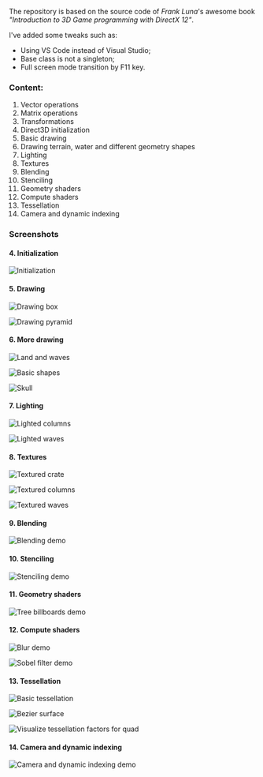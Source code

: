 The repository is based on the source code of *Frank Luna*'s awesome book *"Introduction to 3D Game programming with DirectX 12"*.

I've added some tweaks such as:
- Using VS Code instead of Visual Studio;
- Base class is not a singleton;
- Full screen mode transition by F11 key.

### Content:

1. Vector operations
2. Matrix operations
3. Transformations
4. Direct3D initialization
5. Basic drawing
6. Drawing terrain, water and different geometry shapes
7. Lighting
8. Textures
9. Blending
10. Stenciling
11. Geometry shaders
12. Compute shaders
13. Tessellation
14. Camera and dynamic indexing


### Screenshots


#### 4. Initialization

![Initialization](https://github.com/emelyantsev/myDirectXTraining/blob/main/Screenshots/04b_Initialization.png)

#### 5. Drawing

![Drawing box](https://github.com/emelyantsev/myDirectXTraining/blob/main/Screenshots/05_Drawing.png)

![Drawing pyramid](https://github.com/emelyantsev/myDirectXTraining/blob/main/Screenshots/05_Exercises.png)

#### 6. More drawing

![Land and waves](https://github.com/emelyantsev/myDirectXTraining/blob/main/Screenshots/06_LandAndWaves.png)

![Basic shapes](https://github.com/emelyantsev/myDirectXTraining/blob/main/Screenshots/06_Shapes.png)

![Skull](https://github.com/emelyantsev/myDirectXTraining/blob/main/Screenshots/06_SkullViewer.png)

#### 7. Lighting

![Lighted columns](https://github.com/emelyantsev/myDirectXTraining/blob/main/Screenshots/07_LitColumns.png)

![Lighted waves](https://github.com/emelyantsev/myDirectXTraining/blob/main/Screenshots/07_LitWaves.png)

#### 8. Textures

![Textured crate](https://github.com/emelyantsev/myDirectXTraining/blob/main/Screenshots/08_Crate.png)

![Textured columns](https://github.com/emelyantsev/myDirectXTraining/blob/main/Screenshots/08_TexColumns.png)

![Textured waves](https://github.com/emelyantsev/myDirectXTraining/blob/main/Screenshots/08_TexWaves.png)

#### 9. Blending

![Blending demo](https://github.com/emelyantsev/myDirectXTraining/blob/main/Screenshots/09_BlendDemo.png)

#### 10. Stenciling

![Stenciling demo](https://github.com/emelyantsev/myDirectXTraining/blob/main/Screenshots/10_StencilDemo.png)

#### 11. Geometry shaders

![Tree billboards demo](https://github.com/emelyantsev/myDirectXTraining/blob/main/Screenshots/11_TreeBillboards.png)

#### 12. Compute shaders

![Blur demo](https://github.com/emelyantsev/myDirectXTraining/blob/main/Screenshots/12_Blur.png)

![Sobel filter demo](https://github.com/emelyantsev/myDirectXTraining/blob/main/Screenshots/12_SobelFilter.png)

#### 13. Tessellation

![Basic tessellation](https://github.com/emelyantsev/myDirectXTraining/blob/main/Screenshots/13_BasicTesselation.png)

![Bezier surface](https://github.com/emelyantsev/myDirectXTraining/blob/main/Screenshots/13_BezierPatch.png)

![Visualize tessellation factors for quad](https://github.com/emelyantsev/myDirectXTraining/blob/main/Screenshots/13_TestFactors.png)

#### 14. Camera and dynamic indexing

![Camera and dynamic indexing demo](https://github.com/emelyantsev/myDirectXTraining/blob/main/Screenshots/14_CameraAndDynamicIndexing.png)